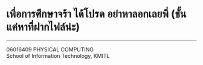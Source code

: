 # เพื่อการศึกษาจร้า ได้โปรด อย่าหาลอกเลยพี่ (ชั้นแค่หาที่ฝากไฟล์น่ะ)
---

06016409 PHYSICAL COMPUTING  
School of Information Technology, KMITL
